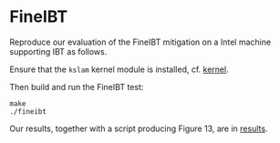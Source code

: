 FineIBT
=======

Reproduce our evaluation of the FineIBT mitigation on a Intel machine supporting
IBT as follows.

Ensure that the `kslam` kernel module is installed, cf. [kernel](../../kernel).

Then build and run the FineIBT test:
```
make
./fineibt
```

Our results, together with a script producing Figure 13, are in [results](results).
